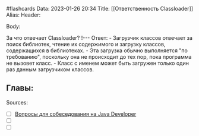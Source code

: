 #flashcards
Data: 2023-01-26 20:34
Title: [[Ответственность Classloader]]
Alias:
Header:



Body:


За что отвечает Classloader?
!---
Ответ:
	- Загрузчик классов отвечает за поиск библиотек, чтение их содержимого и загрузку классов, содержащихся в библиотеках.
	- Эта загрузка обычно выполняется "по требованию", поскольку она не происходит до тех пор, пока программа не вызовет класс.
	- Класс с именем может быть загружен только один раз данным загрузчиком классов.
<!--SR:!2023-11-03,10,490-->




Главы:
- 


Sources:
- [ ] [Вопросы для собеседования на Java Developer](https://github.com/enhorse/java-interview/blob/master/README.md#%D0%9E%D0%9E%D0%9F)
- [ ] []()
- [ ] []()
